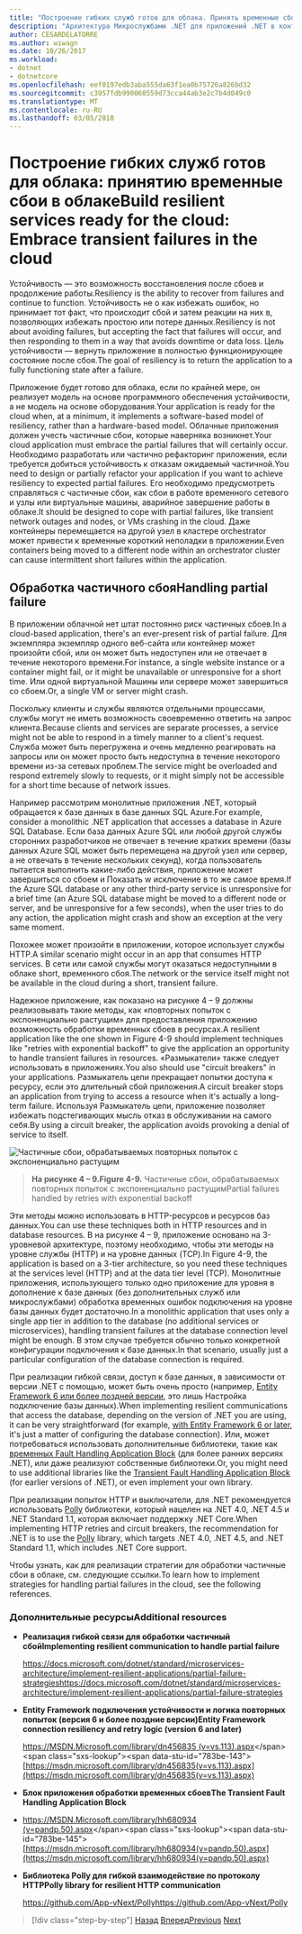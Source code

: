 ```yaml
---
title: "Построение гибких служб готов для облака. Принять временные сбои в облаке"
description: "Архитектура Микрослужбами .NET для приложений .NET в контейнерах | Построение гибких служб готов для облака. Принять временные сбои в облаке"
author: CESARDELATORRE
ms.author: wiwagn
ms.date: 10/26/2017
ms.workload:
- dotnet
- dotnetcore
ms.openlocfilehash: eef0197edb3aba555da63f1ea0b75726a826bd32
ms.sourcegitcommit: c3957fdb990060559d73cca44ab3e2c7b4d049c0
ms.translationtype: MT
ms.contentlocale: ru-RU
ms.lasthandoff: 03/05/2018
---
```

# <a name="build-resilient-services-ready-for-the-cloud-embrace-transient-failures-in-the-cloud"></a><span data-ttu-id="783be-105">Построение гибких служб готов для облака: принятию временные сбои в облаке</span><span class="sxs-lookup"><span data-stu-id="783be-105">Build resilient services ready for the cloud: Embrace transient failures in the cloud</span></span> 

<span data-ttu-id="783be-106">Устойчивость — это возможность восстановления после сбоев и продолжение работы.</span><span class="sxs-lookup"><span data-stu-id="783be-106">Resiliency is the ability to recover from failures and continue to function.</span></span> <span data-ttu-id="783be-107">Устойчивость не о как избежать ошибок, но принимает тот факт, что происходит сбой и затем реакции на них в, позволяющих избежать простою или потере данных.</span><span class="sxs-lookup"><span data-stu-id="783be-107">Resiliency is not about avoiding failures, but accepting the fact that failures will occur, and then responding to them in a way that avoids downtime or data loss.</span></span> <span data-ttu-id="783be-108">Цель устойчивости — вернуть приложение в полностью функционирующее состояние после сбоя.</span><span class="sxs-lookup"><span data-stu-id="783be-108">The goal of resiliency is to return the application to a fully functioning state after a failure.</span></span>

<span data-ttu-id="783be-109">Приложение будет готово для облака, если по крайней мере, он реализует модель на основе программного обеспечения устойчивости, а не модель на основе оборудования.</span><span class="sxs-lookup"><span data-stu-id="783be-109">Your application is ready for the cloud when, at a minimum, it implements a software-based model of resiliency, rather than a hardware-based model.</span></span> <span data-ttu-id="783be-110">Облачные приложения должен учесть частичные сбои, которые наверняка возникнет.</span><span class="sxs-lookup"><span data-stu-id="783be-110">Your cloud application must embrace the partial failures that will certainly occur.</span></span> <span data-ttu-id="783be-111">Необходимо разработать или частично рефакторинг приложения, если требуется добиться устойчивость к отказам ожидаемый частичной.</span><span class="sxs-lookup"><span data-stu-id="783be-111">You need to design or partially refactor your application if you want to achieve resiliency to expected partial failures.</span></span> <span data-ttu-id="783be-112">Его необходимо предусмотреть справляться с частичные сбои, как сбои в работе временного сетевого и узлы или виртуальные машины, аварийное завершение работы в облаке.</span><span class="sxs-lookup"><span data-stu-id="783be-112">It should be designed to cope with partial failures, like transient network outages and nodes, or VMs crashing in the cloud.</span></span> <span data-ttu-id="783be-113">Даже контейнеры перемещается на другой узел в кластере orchestrator может привести к временные короткий неполадки в приложении.</span><span class="sxs-lookup"><span data-stu-id="783be-113">Even containers being moved to a different node within an orchestrator cluster can cause intermittent short failures within the application.</span></span>

## <a name="handling-partial-failure"></a><span data-ttu-id="783be-114">Обработка частичного сбоя</span><span class="sxs-lookup"><span data-stu-id="783be-114">Handling partial failure</span></span>

<span data-ttu-id="783be-115">В приложении облачной нет штат постоянно риск частичных сбоев.</span><span class="sxs-lookup"><span data-stu-id="783be-115">In a cloud-based application, there's an ever-present risk of partial failure.</span></span> <span data-ttu-id="783be-116">Для экземпляра экземпляр одного веб-сайта или контейнер может произойти сбой, или он может быть недоступен или не отвечает в течение некоторого времени.</span><span class="sxs-lookup"><span data-stu-id="783be-116">For instance, a single website instance or a container might fail, or it might be unavailable or unresponsive for a short time.</span></span> <span data-ttu-id="783be-117">Или одной виртуальной Машины или сервере может завершиться со сбоем.</span><span class="sxs-lookup"><span data-stu-id="783be-117">Or, a single VM or server might crash.</span></span>

<span data-ttu-id="783be-118">Поскольку клиенты и службы являются отдельными процессами, службы могут не иметь возможность своевременно ответить на запрос клиента.</span><span class="sxs-lookup"><span data-stu-id="783be-118">Because clients and services are separate processes, a service might not be able to respond in a timely manner to a client's request.</span></span> <span data-ttu-id="783be-119">Служба может быть перегружена и очень медленно реагировать на запросы или он может просто быть недоступна в течение некоторого времени из-за сетевых проблем.</span><span class="sxs-lookup"><span data-stu-id="783be-119">The service might be overloaded and respond extremely slowly to requests, or it might simply not be accessible for a short time because of network issues.</span></span>

<span data-ttu-id="783be-120">Например рассмотрим монолитные приложения .NET, который обращается к базе данных в базе данных SQL Azure.</span><span class="sxs-lookup"><span data-stu-id="783be-120">For example, consider a monolithic .NET application that accesses a database in Azure SQL Database.</span></span> <span data-ttu-id="783be-121">Если база данных Azure SQL или любой другой службы сторонних разработчиков не отвечает в течение кратких времени (базы данных Azure SQL может быть перемещена на другой узел или сервер, а не отвечать в течение нескольких секунд), когда пользователь пытается выполнить какие-либо действия, приложение может завершиться со сбоем и Показать w исключение в то же самое время.</span><span class="sxs-lookup"><span data-stu-id="783be-121">If the Azure SQL database or any other third-party service is unresponsive for a brief time (an Azure SQL database might be moved to a different node or server, and be unresponsive for a few seconds), when the user tries to do any action, the application might crash and show an exception at the very same moment.</span></span>

<span data-ttu-id="783be-122">Похожее может произойти в приложении, которое использует службы HTTP.</span><span class="sxs-lookup"><span data-stu-id="783be-122">A similar scenario might occur in an app that consumes HTTP services.</span></span> <span data-ttu-id="783be-123">В сети или самой службы могут оказаться недоступными в облаке short, временного сбоя.</span><span class="sxs-lookup"><span data-stu-id="783be-123">The network or the service itself might not be available in the cloud during a short, transient failure.</span></span>

<span data-ttu-id="783be-124">Надежное приложение, как показано на рисунке 4 – 9 должны реализовывать такие методы, как «повторных попыток с экспоненциально растущим» для предоставления приложению возможность обработки временных сбоев в ресурсах.</span><span class="sxs-lookup"><span data-stu-id="783be-124">A resilient application like the one shown in Figure 4-9 should implement techniques like "retries with exponential backoff" to give the application an opportunity to handle transient failures in resources.</span></span> <span data-ttu-id="783be-125">«Размыкатели» также следует использовать в приложениях.</span><span class="sxs-lookup"><span data-stu-id="783be-125">You also should use "circuit breakers" in your applications.</span></span> <span data-ttu-id="783be-126">Размыкатель цепи прекращает попытки доступа к ресурсу, если это длительный сбой приложения.</span><span class="sxs-lookup"><span data-stu-id="783be-126">A circuit breaker stops an application from trying to access a resource when it's actually a long-term failure.</span></span> <span data-ttu-id="783be-127">Используя Размыкатель цепи, приложение позволяет избежать подстегивающих мысль отказ в обслуживании на самого себя.</span><span class="sxs-lookup"><span data-stu-id="783be-127">By using a circuit breaker, the application avoids provoking a denial of service to itself.</span></span>

![Частичные сбои, обрабатываемых повторных попыток с экспоненциально растущим](./media/image9.png)

> <span data-ttu-id="783be-129">**На рисунке 4 – 9.**</span><span class="sxs-lookup"><span data-stu-id="783be-129">**Figure 4-9.**</span></span> <span data-ttu-id="783be-130">Частичные сбои, обрабатываемых повторных попыток с экспоненциально растущим</span><span class="sxs-lookup"><span data-stu-id="783be-130">Partial failures handled by retries with exponential backoff</span></span>

<span data-ttu-id="783be-131">Эти методы можно использовать в HTTP-ресурсов и ресурсов баз данных.</span><span class="sxs-lookup"><span data-stu-id="783be-131">You can use these techniques both in HTTP resources and in database resources.</span></span> <span data-ttu-id="783be-132">В на рисунке 4 – 9, приложение основано на 3-уровневой архитектуре, поэтому необходимо, чтобы эти методы на уровне службы (HTTP) и на уровне данных (TCP).</span><span class="sxs-lookup"><span data-stu-id="783be-132">In Figure 4-9, the application is based on a 3-tier architecture, so you need these techniques at the services level (HTTP) and at the data tier level (TCP).</span></span> <span data-ttu-id="783be-133">Монолитные приложения, использующего только одно приложение для уровня в дополнение к базе данных (без дополнительных служб или микрослужбами) обработка временных ошибок подключения на уровне базы данных будет достаточно.</span><span class="sxs-lookup"><span data-stu-id="783be-133">In a monolithic application that uses only a single app tier in addition to the database (no additional services or microservices), handling transient failures at the database connection level might be enough.</span></span> <span data-ttu-id="783be-134">В этом случае требуется обычно только конкретной конфигурации подключения к базе данных.</span><span class="sxs-lookup"><span data-stu-id="783be-134">In that scenario, usually just a particular configuration of the database connection is required.</span></span>

<span data-ttu-id="783be-135">При реализации гибкой связи, доступ к базе данных, в зависимости от версии .NET с помощью, может быть очень просто (например, [Entity Framework 6 или более поздней версии](https://msdn.microsoft.com/library/dn456835(v=vs.113).aspx), это лишь Настройка подключение базы данных).</span><span class="sxs-lookup"><span data-stu-id="783be-135">When implementing resilient communications that access the database, depending on the version of .NET you are using, it can be very straightforward (for example, [with Entity Framework 6 or later](https://msdn.microsoft.com/library/dn456835(v=vs.113).aspx), it's just a matter of configuring the database connection).</span></span> <span data-ttu-id="783be-136">Или, может потребоваться использовать дополнительные библиотеки, такие как [временных Fault Handling Application Block](https://msdn.microsoft.com/library/hh680934(v=pandp.50).aspx) (для более ранних версиях .NET), или даже реализуют собственные библиотеки.</span><span class="sxs-lookup"><span data-stu-id="783be-136">Or, you might need to use additional libraries like the [Transient Fault Handling Application Block](https://msdn.microsoft.com/library/hh680934(v=pandp.50).aspx) (for earlier versions of .NET), or even implement your own library.</span></span>

<span data-ttu-id="783be-137">При реализации попыток HTTP и выключатели, для .NET рекомендуется использовать [Polly](https://github.com/App-vNext/Polly) библиотеки, который нацелен на .NET 4.0, .NET 4.5 и .NET Standard 1.1, которая включает поддержку .NET Core.</span><span class="sxs-lookup"><span data-stu-id="783be-137">When implementing HTTP retries and circuit breakers, the recommendation for .NET is to use the [Polly](https://github.com/App-vNext/Polly) library, which targets .NET 4.0, .NET 4.5, and .NET Standard 1.1, which includes .NET Core support.</span></span>

<span data-ttu-id="783be-138">Чтобы узнать, как для реализации стратегии для обработки частичные сбои в облаке, см. следующие ссылки.</span><span class="sxs-lookup"><span data-stu-id="783be-138">To learn how to implement strategies for handling partial failures in the cloud, see the following references.</span></span>

### <a name="additional-resources"></a><span data-ttu-id="783be-139">Дополнительные ресурсы</span><span class="sxs-lookup"><span data-stu-id="783be-139">Additional resources</span></span>

-   <span data-ttu-id="783be-140">**Реализация гибкой связи для обработки частичный сбой**</span><span class="sxs-lookup"><span data-stu-id="783be-140">**Implementing resilient communication to handle partial failure**</span></span>

    [<span data-ttu-id="783be-141">https://docs.microsoft.com/dotnet/standard/microservices-architecture/implement-resilient-applications/partial-failure-strategies</span><span class="sxs-lookup"><span data-stu-id="783be-141">https://docs.microsoft.com/dotnet/standard/microservices-architecture/implement-resilient-applications/partial-failure-strategies</span></span>](../../microservices-architecture/implement-resilient-applications/partial-failure-strategies.md)

-   <span data-ttu-id="783be-142">**Entity Framework подключения устойчивости и логика повторных попыток (версия 6 и более поздние версии)**</span><span class="sxs-lookup"><span data-stu-id="783be-142">**Entity Framework connection resiliency and retry logic (version 6 and later)**</span></span>

    <span data-ttu-id="783be-143">[https://MSDN.Microsoft.com/library/dn456835 (v=vs.113).aspx](https://msdn.microsoft.com/library/dn456835(v=vs.113).aspx)</span><span class="sxs-lookup"><span data-stu-id="783be-143">[https://msdn.microsoft.com/library/dn456835(v=vs.113).aspx](https://msdn.microsoft.com/library/dn456835(v=vs.113).aspx)</span></span>

-   <span data-ttu-id="783be-144">**Блок приложения обработки временных сбоев**</span><span class="sxs-lookup"><span data-stu-id="783be-144">**The Transient Fault Handling Application Block**</span></span>

-   <span data-ttu-id="783be-145">[https://MSDN.Microsoft.com/library/hh680934 (v=pandp.50).aspx](https://msdn.microsoft.com/library/hh680934(v=pandp.50).aspx)</span><span class="sxs-lookup"><span data-stu-id="783be-145">[https://msdn.microsoft.com/library/hh680934(v=pandp.50).aspx](https://msdn.microsoft.com/library/hh680934(v=pandp.50).aspx)</span></span>

-   <span data-ttu-id="783be-146">**Библиотека Polly для гибкой взаимодействие по протоколу HTTP**</span><span class="sxs-lookup"><span data-stu-id="783be-146">**Polly library for resilient HTTP communication**</span></span>

    <span data-ttu-id="783be-147">https://github.com/App-vNext/Polly</span><span class="sxs-lookup"><span data-stu-id="783be-147">https://github.com/App-vNext/Polly</span></span>

>[!div class="step-by-step"]
<span data-ttu-id="783be-148">[Назад](when-to-deploy-windows-containers-to-azure-container-service-kubernetes.md)
[Вперед](modernize-your-apps-with-monitoring-and-telemetry.md)</span><span class="sxs-lookup"><span data-stu-id="783be-148">[Previous](when-to-deploy-windows-containers-to-azure-container-service-kubernetes.md)
[Next](modernize-your-apps-with-monitoring-and-telemetry.md)</span></span>
